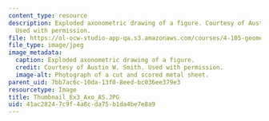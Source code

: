 ```yaml
---
content_type: resource
description: Exploded axonometric drawing of a figure. Courtesy of Austin W. Smith.
  Used with permission.
file: https://ol-ocw-studio-app-qa.s3.amazonaws.com/courses/4-105-geometric-disciplines-and-architecture-skills-reciprocal-methodologies-fall-2012/41ac28247c9f4a8cda75b1da4be7e8a9_Thumbnail_Ex3_Axo_AS.JPG
file_type: image/jpeg
image_metadata:
  caption: Exploded axonometric drawing of a figure.
  credit: Courtesy of Austin W. Smith. Used with permission.
  image-alt: Photograph of a cut and scored metal sheet.
parent_uid: 7bb7ac6c-10da-13f0-8eed-bc036ee379e3
resourcetype: Image
title: Thumbnail_Ex3_Axo_AS.JPG
uid: 41ac2824-7c9f-4a8c-da75-b1da4be7e8a9
---
```

